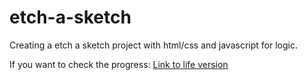 # etch-a-sketch
Creating a etch a sketch project with html/css and javascript for logic.<br>

If you want to check the progress: <a href ="https://razvanuscatun.github.io/etch-a-sketch/" target="_blank" rel="noopener noreferrer"> Link to life version</a>
